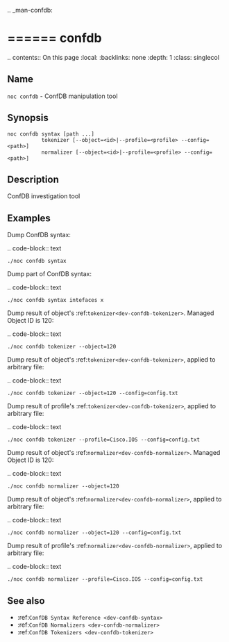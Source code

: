 .. _man-confdb:

======
confdb
======

.. contents:: On this page
    :local:
    :backlinks: none
    :depth: 1
    :class: singlecol

Name
----
`noc confdb` - ConfDB manipulation tool

Synopsis
--------

    noc confdb syntax [path ...]
               tokenizer [--object=<id>|--profile=<profile> --config=<path>]
               normalizer [--object=<id>|--profile=<profile> --config=<path>]

Description
-----------
ConfDB investigation tool

Examples
--------

Dump ConfDB syntax:

.. code-block:: text

    ./noc confdb syntax

Dump part of ConfDB syntax:

.. code-block:: text

    ./noc confdb syntax intefaces x

Dump result of object's :ref:`tokenizer<dev-confdb-tokenizer>`.
Managed Object ID is 120:

.. code-block:: text

    ./noc confdb tokenizer --object=120

Dump result of object's :ref:`tokenizer<dev-confdb-tokenizer>`,
applied to arbitrary file:

.. code-block:: text

    ./noc confdb tokenizer --object=120 --config=config.txt

Dump result of profile's :ref:`tokenizer<dev-confdb-tokenizer>`,
applied to arbitrary file:

.. code-block:: text

    ./noc confdb tokenizer --profile=Cisco.IOS --config=config.txt

Dump result of object's :ref:`normalizer<dev-confdb-normalizer>`.
Managed Object ID is 120:

.. code-block:: text

    ./noc confdb normalizer --object=120

Dump result of object's :ref:`normalizer<dev-confdb-normalizer>`,
applied to arbitrary file:

.. code-block:: text

    ./noc confdb normalizer --object=120 --config=config.txt

Dump result of profile's :ref:`normalizer<dev-confdb-normalizer>`,
applied to arbitrary file:

.. code-block:: text

    ./noc confdb normalizer --profile=Cisco.IOS --config=config.txt

See also
--------
* :ref:`ConfDB Syntax Reference <dev-confdb-syntax>`
* :ref:`ConfDB Normalizers <dev-confdb-normalizer>`
* :ref:`ConfDB Tokenizers <dev-confdb-tokenizer>`
